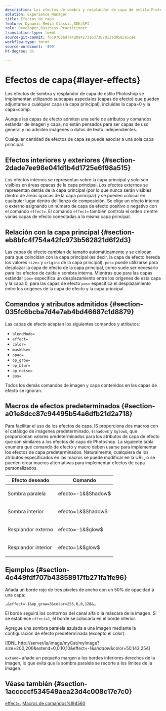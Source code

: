```yaml
---
description: Los efectos de sombra y resplandor de capa de estilo Photoshop se implementan utilizando subcapas especiales (capas de efecto) que pueden adjuntarse a cualquier capa (la capa principal), incluidas la capa=0 y la capa=comp.
solution: Experience Manager
title: Efectos de capa
feature: Dynamic Media Classic,SDK/API
role: Developer,Business Practitioner
translation-type: tm+mt
source-git-commit: f6c97606d7a4209427316d7367013ad9585a5cae
workflow-type: tm+mt
source-wordcount: '490'
ht-degree: 2%

---
```



# Efectos de capa{#layer-effects}

Los efectos de sombra y resplandor de capa de estilo Photoshop se implementan utilizando subcapas especiales (capas de efecto) que pueden adjuntarse a cualquier capa (la capa principal), incluidas la capa=0 y la capa=comp.

Aunque las capas de efecto admiten una serie de atributos y comandos estándar de imagen y capa, no están pensados para ser capas de uso general y no admiten imágenes o datos de texto independientes.

Cualquier cantidad de efectos de capa se puede asociar a una sola capa principal.

## Efectos interiores y exteriores {#section-2dade7ee98e041d1b4d1725e6f98a515}

*Los* efectos internos se representan sobre la capa principal y solo son visibles en áreas opacas de la capa principal. *Los* efectos externos se representan detrás de la capa principal (por lo que nunca serán visibles dentro de áreas opacas de la capa principal) y se pueden colocar en cualquier lugar dentro del lienzo de composición. Se elige un efecto interno o externo asignando un número de capa de efecto positivo o negativo con el comando `effect=`. El comando `effect=` también controla el orden z entre varias capas de efecto conectadas a la misma capa principal.

## Relación con la capa principal {#section-eb8bfc4f754a42fc973b562821d6f2d3}

Las capas de efecto cambian de tamaño automáticamente y se colocan para que coincidan con la capa principal (es decir, la capa de efecto hereda los valores `size=` y `origin=` de la capa principal). `pos=` puede utilizarse para desplazar la capa de efecto de la capa principal, como suele ser necesario para los efectos de caída y sombra interna. Mientras que para las capas estándar `pos=` especifica un desplazamiento entre los orígenes de esta capa y la capa 0, para las capas de efecto `pos=` especifica el desplazamiento entre los orígenes de la capa de efecto y la capa principal.

## Comandos y atributos admitidos {#section-035fc6bcba7d4e7ab4bd46687c1d8879}

Las capas de efecto aceptan los siguientes comandos y atributos:

* `blendMode=`
* `effect=`
* `color=`
* `maskUse=`
* `opac=`
* `op_grow=`
* `op_blur=`
* `op_noise=`
* `pos=`

Todos los demás comandos de imagen y capa contenidos en las capas de efecto se ignoran.

## Macros de efectos predeterminados {#section-a01e8dcc87c94495b54a6dfb21d2a718}

Para facilitar el uso de los efectos de capa, IS proporciona dos macros con el catálogo de imágenes predeterminado, `$shadow$` y `$glow$`, que proporcionan valores predeterminados para los atributos de capa de efecto que son similares a los efectos de capa de Photoshop. La siguiente tabla enumera qué comando de efecto y macro deben usarse para implementar los efectos de capa predeterminados. Naturalmente, cualquiera de los atributos especificados en las macros se puede modificar en la URL, o se pueden crear macros alternativas para implementar efectos de capa personalizados.

<table id="table_8089C41AD1F24223A58C7DD8F4DDF73C"> 
 <thead> 
  <tr> 
   <th class="entry"> <b> Efecto deseado</b> </th> 
   <th class="entry"> <b> Comando</b> </th> 
  </tr> 
 </thead>
 <tbody> 
  <tr> 
   <td> <p> Sombra paralela </p> </td> 
   <td> <p> <span class="codeph"> efecto=-1&amp;$Shadow$</span> </p> </td> 
  </tr> 
  <tr> 
   <td> <p> Sombra interior </p> </td> 
   <td> <p> <span class="codeph"> efecto=1&amp;$Shadow$</span> </p> </td> 
  </tr> 
  <tr> 
   <td> <p> Resplandor externo </p> </td> 
   <td> <p> <span class="codeph"> efecto=-1&amp;$glow$</span> </p> </td> 
  </tr> 
  <tr> 
   <td> <p> Resplandor interior </p> </td> 
   <td> <p> <span class="codeph"> efecto=1&amp;$glow$</span> </p> </td> 
  </tr> 
 </tbody> 
</table>

## Ejemplos {#section-4c449fdf707b43858917fb271fa1fe96}

Añada un borde rojo de tres píxeles de ancho con un 50% de opacidad a una capa:

`…&effect=-1&op_grow=3&color=255,0,0,128&…`

El borde seguirá los contornos del canal alfa o la máscara de la imagen. Si se establece `effect=1`, el borde se colocaría en el borde interior.

Agregue una sombra paralela azulada a una imagen mediante la configuración de efecto predeterminada (excepto el color):

[!DNL http://server/is/image/myCat/myImage?size=200,200&extend=0,0,10,10&effect=-1&$shadow$&color=50,143,254]

`extend=` añade un pequeño margen a los bordes inferiores derechos de la imagen, lo que evita que la sombra paralela se recorte a los límites de la imagen.

## Véase también {#section-1acccccf534549aea23d4c008c17e7c0}

[effect=](../../../../../is-api/http-ref/image-serving-api-ref/c-http-protocol-reference/c-command-reference/r-effect.md#reference-b1296c4afed047fb921bbc1e33752135),  [Macros de comandos%l94560](../../../../../is-api/http-ref/image-serving-api-ref/c-http-protocol-reference/c-syntax-and-features/r-is-http-command-macros.md#reference-ea2a9571c65a46da83eca27d0013cbf9)
